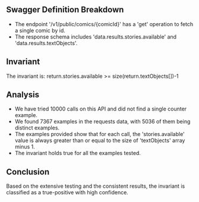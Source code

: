 ## Swagger Definition Breakdown
- The endpoint '/v1/public/comics/{comicId}' has a 'get' operation to fetch a single comic by id.
- The response schema includes 'data.results.stories.available' and 'data.results.textObjects'.

## Invariant
The invariant is: return.stories.available >= size(return.textObjects[])-1

## Analysis
- We have tried 10000 calls on this API and did not find a single counter example.
- We found 7367 examples in the requests data, with 5036 of them being distinct examples.
- The examples provided show that for each call, the 'stories.available' value is always greater than or equal to the size of 'textObjects' array minus 1.
- The invariant holds true for all the examples tested.

## Conclusion
Based on the extensive testing and the consistent results, the invariant is classified as a true-positive with high confidence.
